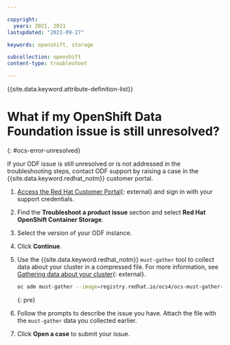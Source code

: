 ```yaml
---

copyright:
  years: 2021, 2021
lastupdated: "2021-09-27"

keywords: openshift, storage

subcollection: openshift
content-type: troubleshoot

---
```


{{site.data.keyword.attribute-definition-list}}

# What if my OpenShift Data Foundation issue is still unresolved?
{: #ocs-error-unresolved}

If your ODF issue is still unresolved or is not addressed in the troubleshooting steps, contact ODF support by raising a case in the {{site.data.keyword.redhat_notm}} customer portal.

1. [Access the Red Hat Customer Portal](https://access.redhat.com){: external} and sign in with your support credentials. 

2. Find the **Troubleshoot a product issue** section and select **Red Hat OpenShift Container Storage**.

3. Select the version of your ODF instance.

4. Click **Continue**.

4. Use the {{site.data.keyword.redhat_notm}} `must-gather` tool to collect data about your cluster in a compressed file. For more information, see [Gathering data about your cluster](https://docs.openshift.com/container-platform/4.6/support/gathering-cluster-data.html#gathering-data-specific-features_gathering-cluster-data){: external}.
    ```sh
    oc adm must-gather --image=registry.redhat.io/ocs4/ocs-must-gather-rhel8:latest --dest-dir=ocs_mustgather
    ```
    {: pre}

5. Follow the prompts to describe the issue you have. Attach the file with the `must-gather` data you collected earlier.

6. Click **Open a case** to submit your issue. 









